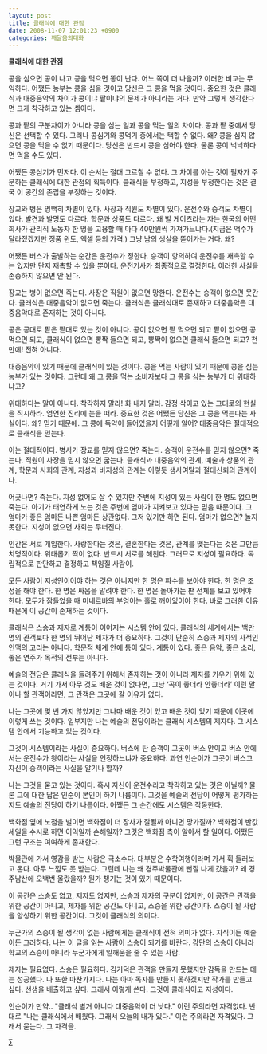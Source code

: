 ```yaml
---
layout: post
title: 클래식에 대한 관점
date: 2008-11-07 12:01:23 +0900
categories: 깨달음의대화
---
```

**클래식에 대한 관점**

콩을 심으면 콩이 나고 콩을 먹으면 똥이 난다. 어느 쪽이 더 나을까? 이러한 비교는 무익하다. 어쨌든 농부는 콩을 심을 것이고 당신은 그 콩을 먹을 것이다. 중요한 것은 클래식과 대중음악의 차이가 콩이냐 팥이냐의 문제가 아니라는 거다. 만약 그렇게 생각한다면 크게 착각하고 있는 셈이다. 

콩과 팥의 구분차이가 아니라 콩을 심는 일과 콩을 먹는 일의 차이다. 콩과 팥 중에서 당신은 선택할 수 있다. 그러나 콩심기와 콩먹기 중에서는 택할 수 없다. 왜? 콩을 심지 않으면 콩을 먹을 수 없기 때문이다. 당신은 반드시 콩을 심어야 한다. 물론 콩이 넉넉하다면 먹을 수도 있다. 

어쨌든 콩심기가 먼저다. 이 순서는 절대 그르칠 수 없다. 그 차이를 아는 것이 필자가 주문하는 클래식에 대한 관점의 획득이다. 클래식을 부정하고, 지성을 부정한다는 것은 결국 이 공간의 존립을 부정하는 것이다. 

장교와 병은 명백히 차별이 있다. 사장과 직원도 차별이 있다. 운전수와 승객도 차별이 있다. 발견과 발명도 다르다. 학문과 상품도 다르다. 왜 빌 게이츠라는 자는 한국의 어떤 회사가 관리직 노동자 한 명을 고용할 때 마다 40만원씩 가져가느냐다.(지금은 액수가 달라졌겠지만 정품 윈도, 엑셀 등의 가격.) 그냥 남의 생살을 뜯어가는 거다. 왜? 

어쨌든 버스가 출발하는 순간은 운전수가 정한다. 승객이 항의하여 운전수를 재촉할 수는 있지만 단지 재촉할 수 있을 뿐이다. 운전기사가 최종적으로 결정한다. 이러한 사실을 존중하지 않으면 안 된다. 

장교는 병이 없으면 죽는다. 사장은 직원이 없으면 망한다. 운전수는 승객이 없으면 못간다. 클래식은 대중음악이 없으면 죽는다. 클래식은 클래식대로 존재하고 대중음악은 대중음악대로 존재하는 것이 아니다.

콩은 콩대로 팥은 팥대로 있는 것이 아니다. 콩이 없으면 팥 먹으면 되고 팥이 없으면 콩 먹으면 되고, 클래식이 없으면 뽕짝 들으면 되고, 뽕짝이 없으면 클래식 들으면 되고? 천만에! 전혀 아니다. 

대중음악이 있기 때문에 클래식이 있는 것이다. 콩을 먹는 사람이 있기 때문에 콩을 심는 농부가 있는 것이다. 그런데 왜 그 콩을 먹는 소비자보다 그 콩을 심는 농부가 더 위대하냐고?

위대하다는 말이 아니다. 착각하지 말라! 화 내지 말라. 감정 삭이고 있는 그대로의 현실을 직시하라. 엄연한 진리에 눈을 떠라. 중요한 것은 어쨌든 당신은 그 콩을 먹는다는 사실이다. 왜? 믿기 때문에. 그 콩에 독약이 들어있을지 어떻게 알어? 대중음악은 절대적으로 클래식을 믿는다. 

이는 절대적이다. 병사가 장교를 믿지 않으면? 죽는다. 승객이 운전수를 믿지 않으면? 죽는다. 직원이 사장을 믿지 않으면 굶는다. 클래식과 대중음악의 관계, 예술과 상품의 관계, 학문과 사회의 관계, 지성과 비지성의 관계는 이렇듯 생사여탈과 절대신뢰의 관계이다. 

어긋나면? 죽는다. 지성 없어도 살 수 있지만 주변에 지성이 있는 사람이 한 명도 없으면 죽는다. 아기가 태연하게 노는 것은 주변에 엄마가 지켜보고 있다는 믿음 때문이다. 그 엄마가 좋은 엄마든 나쁜 엄마든 상관없다. 그저 있기만 하면 된다. 엄마가 없으면? 놀지 못한다. 지성이 없으면 사회는 무너진다. 

인간은 서로 개입한다. 사랑한다는 것은, 결혼한다는 것은, 관계를 맺는다는 것은 그만큼 치명적이다. 위태롭기 짝이 없다. 반드시 서로를 해친다. 그러므로 지성이 필요하다. 독립적으로 판단하고 결정하고 책임질 사람이.

모든 사람이 지성인이어야 하는 것은 아니지만 한 명은 파수를 보아야 한다. 한 명은 조정을 해야 한다. 한 명은 싸움을 말려야 한다. 한 명은 돌아가는 판 전체를 보고 있어야 한다. 모두가 잠들었을 때 미네르바의 부엉이는 홀로 깨어있어야 한다. 바로 그러한 이유 때문에 이 공간이 존재하는 것이다. 

클래식은 스승과 제자로 계통이 이어지는 시스템 안에 있다. 클래식의 세계에서는 백만 명의 관객보다 한 명의 뛰어난 제자가 더 중요하다. 그것이 단순히 스승과 제자의 사적인 인맥의 고리는 아니다. 학문적 체계 안에 통이 있다. 계통이 있다. 좋은 음악, 좋은 소리, 좋은 연주가 목적의 전부는 아니다. 

예술의 전당은 클래식을 들려주기 위해서 존재하는 것이 아니라 제자를 키우기 위해 있는 것이다. 거기 가서 아무 것도 배운 것이 없다면, 그냥 ‘곡이 좋더라 안좋더라’ 이런 말이나 할 관객이라면, 그 관객은 그곳에 갈 이유가 없다. 

나는 그곳에 몇 번 가지 않았지만 그나마 배운 것이 있고 배운 것이 있기 때문에 이곳에 이렇게 쓰는 것이다. 일부지만 나는 예술의 전당이라는 클래식 시스템의 제자다. 그 시스템 안에서 기능하고 있는 것이다. 

그것이 시스템이라는 사실이 중요하다. 버스에 탄 승객이 그곳이 버스 안이고 버스 안에서는 운전수가 왕이라는 사실을 인정하느냐가 중요하다. 과연 인순이가 그곳이 버스고 자신이 승객이라는 사실을 알기나 할까? 

나는 그것을 묻고 있는 것이다. 혹시 자신이 운전수라고 착각하고 있는 것은 아닐까? 물론 그에 대한 답은 인순이 본인이 하기 나름이다. 그것을 예술의 전당이 어떻게 평가하는지도 예술의 전당이 하기 나름이다. 어쨌든 그 순간에도 시스템은 작동한다. 

백화점 옆에 노점을 벌이면 백화점이 더 장사가 잘될까 아니면 망가질까? 백화점이 반값세일을 수시로 하면 이익일까 손해일까? 그것은 백화점 측이 알아서 할 일이다. 어쨌든 그런 구조는 여여하게 존재한다. 

박물관에 가서 영감을 받는 사람은 극소수다. 대부분은 수학여행이라며 가서 휙 둘러보고 온다. 아무 느낌도 못 받는다. 그런데 나는 왜 경주박물관에 뻔질 나게 갔을까? 왜 경주남산에 오백번 올랐을까? 뭔가 챙기는 것이 있기 때문이다. 

이 공간은 스승도 없고, 제자도 없지만, 스승과 제자의 구분이 없지만, 이 공간은 관객을 위한 공간이 아니고, 제자를 위한 공간도 아니고, 스승을 위한 공간이다. 스승이 될 사람을 양성하기 위한 공간이다. 그것이 클래식의 의미다.

누군가의 스승이 될 생각이 없는 사람에게는 클래식이 전혀 의미가 없다. 지식이든 예술이든 그러하다. 나는 이 글을 읽는 사람이 스승이 되기를 바란다. 강단의 스승이 아니라 학교의 스승이 아니라 누군가에게 일깨움을 줄 수 있는 사람.

제자는 필요없다. 스승은 필요하다. 김기덕은 관객을 만들지 못했지만 감독을 만드는 데는 성공했다. 나 또한 마찬가지다. 나는 아마 독자를 만들지 못하겠지만 작가를 만들고 싶다. 선생을 배출하고 싶다. 그래서 이렇게 쓴다. 그것이 클래식이고 지성이다.

인순이가 만약.. "클래식 별거 아니다 대중음악이 더 낫다." 이런 주의라면 자격없다. 반대로 "나는 클래식에서 배웠다. 그래서 오늘의 내가 있다." 이런 주의라면 자격있다. 그래서 묻는다. 그 자격을.





∑